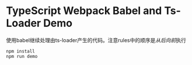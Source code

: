 TypeScript Webpack Babel and Ts-Loader Demo
=======================================

使用babel继续处理由ts-loader产生的代码。注意rules中的顺序是*从后向前*执行

```
npm install
npm run demo
```

